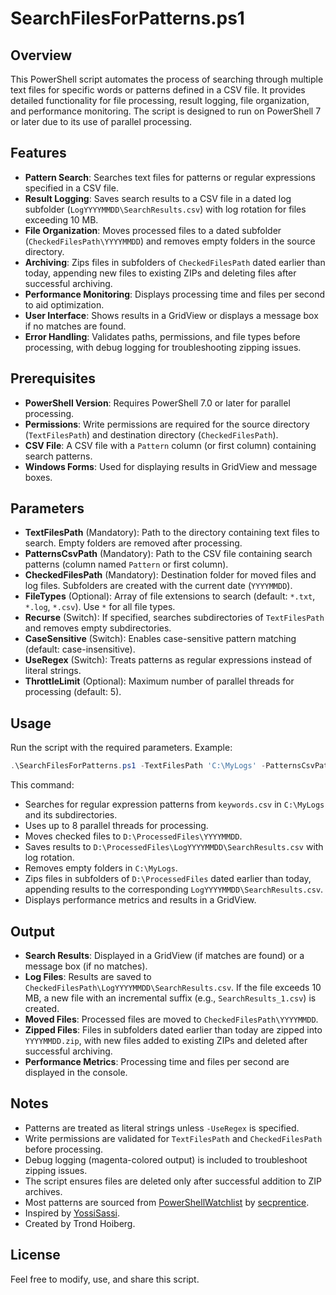 # SearchFilesForPatterns.ps1

## Overview
This PowerShell script automates the process of searching through multiple text files for specific words or patterns defined in a CSV file. It provides detailed functionality for file processing, result logging, file organization, and performance monitoring. The script is designed to run on PowerShell 7 or later due to its use of parallel processing.

## Features
- **Pattern Search**: Searches text files for patterns or regular expressions specified in a CSV file.
- **Result Logging**: Saves search results to a CSV file in a dated log subfolder (`LogYYYYMMDD\SearchResults.csv`) with log rotation for files exceeding 10 MB.
- **File Organization**: Moves processed files to a dated subfolder (`CheckedFilesPath\YYYYMMDD`) and removes empty folders in the source directory.
- **Archiving**: Zips files in subfolders of `CheckedFilesPath` dated earlier than today, appending new files to existing ZIPs and deleting files after successful archiving.
- **Performance Monitoring**: Displays processing time and files per second to aid optimization.
- **User Interface**: Shows results in a GridView or displays a message box if no matches are found.
- **Error Handling**: Validates paths, permissions, and file types before processing, with debug logging for troubleshooting zipping issues.

## Prerequisites
- **PowerShell Version**: Requires PowerShell 7.0 or later for parallel processing.
- **Permissions**: Write permissions are required for the source directory (`TextFilesPath`) and destination directory (`CheckedFilesPath`).
- **CSV File**: A CSV file with a `Pattern` column (or first column) containing search patterns.
- **Windows Forms**: Used for displaying results in GridView and message boxes.

## Parameters
- **TextFilesPath** (Mandatory): Path to the directory containing text files to search. Empty folders are removed after processing.
- **PatternsCsvPath** (Mandatory): Path to the CSV file containing search patterns (column named `Pattern` or first column).
- **CheckedFilesPath** (Mandatory): Destination folder for moved files and log files. Subfolders are created with the current date (`YYYYMMDD`).
- **FileTypes** (Optional): Array of file extensions to search (default: `*.txt`, `*.log`, `*.csv`). Use `*` for all file types.
- **Recurse** (Switch): If specified, searches subdirectories of `TextFilesPath` and removes empty subdirectories.
- **CaseSensitive** (Switch): Enables case-sensitive pattern matching (default: case-insensitive).
- **UseRegex** (Switch): Treats patterns as regular expressions instead of literal strings.
- **ThrottleLimit** (Optional): Maximum number of parallel threads for processing (default: 5).

## Usage
Run the script with the required parameters. Example:

```powershell
.\SearchFilesForPatterns.ps1 -TextFilesPath 'C:\MyLogs' -PatternsCsvPath '.\keywords.csv' -CheckedFilesPath 'D:\ProcessedFiles' -Recurse -ThrottleLimit 8 -UseRegex
```

This command:
- Searches for regular expression patterns from `keywords.csv` in `C:\MyLogs` and its subdirectories.
- Uses up to 8 parallel threads for processing.
- Moves checked files to `D:\ProcessedFiles\YYYYMMDD`.
- Saves results to `D:\ProcessedFiles\LogYYYYMMDD\SearchResults.csv` with log rotation.
- Removes empty folders in `C:\MyLogs`.
- Zips files in subfolders of `D:\ProcessedFiles` dated earlier than today, appending results to the corresponding `LogYYYYMMDD\SearchResults.csv`.
- Displays performance metrics and results in a GridView.

## Output
- **Search Results**: Displayed in a GridView (if matches are found) or a message box (if no matches).
- **Log Files**: Results are saved to `CheckedFilesPath\LogYYYYMMDD\SearchResults.csv`. If the file exceeds 10 MB, a new file with an incremental suffix (e.g., `SearchResults_1.csv`) is created.
- **Moved Files**: Processed files are moved to `CheckedFilesPath\YYYYMMDD`.
- **Zipped Files**: Files in subfolders dated earlier than today are zipped into `YYYYMMDD.zip`, with new files added to existing ZIPs and deleted after successful archiving.
- **Performance Metrics**: Processing time and files per second are displayed in the console.

## Notes
- Patterns are treated as literal strings unless `-UseRegex` is specified.
- Write permissions are validated for `TextFilesPath` and `CheckedFilesPath` before processing.
- Debug logging (magenta-colored output) is included to troubleshoot zipping issues.
- The script ensures files are deleted only after successful addition to ZIP archives.
- Most patterns are sourced from [PowerShellWatchlist](https://github.com/secprentice/PowerShellWatchlist/blob/master/badshell.txt) by [secprentice](https://github.com/secprentice).
- Inspired by [YossiSassi](https://github.com/YossiSassi).
- Created by Trond Hoiberg.

## License
Feel free to modify, use, and share this script.